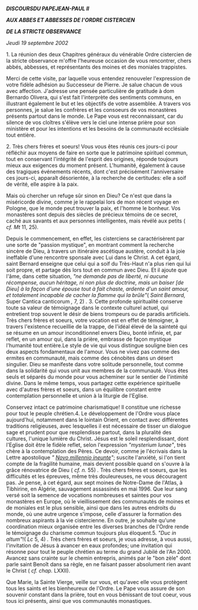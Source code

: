 ***DISCOURS******DU PAPE******JEAN-PAUL II***

***AUX ABBES ET ABBESSES DE I'ORDRE CISTERCIEN***

***DE LA STRICTE OBSERVANCE***

*Jeudi 19 septembre 2002*

1\. La réunion des deux Chapitres généraux du vénérable Ordre cistercien de la stricte observance m'offre l'heureuse occasion de vous rencontrer, chers abbés, abbesses, et représentants des moines et des moniales trappistes.

Merci de cette visite, par laquelle vous entendez renouveler l'expression de votre fidèle adhésion au Successeur de Pierre. Je salue chacun de vous avec affection. J'adresse une pensée particulière de gratitude à dom Bernardo Olivera, qui s'est fait l'interprète des sentiments communs, en illustrant également le but et les objectifs de votre assemblée. A travers vos personnes, je salue les confrères et les consoeurs de vos monastères présents partout dans le monde. Le Pape vous est reconnaissant, car du silence de vos cloîtres s'élève vers le ciel une intense prière pour son ministère et pour les intentions et les besoins de la communauté ecclésiale tout entière.

2\. Très chers frères et soeurs! Vous vous êtes réunis ces jours-ci pour réfléchir aux moyens de faire en sorte que le patrimoine spirituel commun, tout en conservant l'intégrité de l'esprit des origines, réponde toujours mieux aux exigences du moment présent. L'humanité, également à cause des tragiques événements récents, dont c'est précisément l'anniversaire ces jours-ci, apparaît désorientée, à la recherche de certitudes: elle a soif de vérité, elle aspire à la paix.

Mais où chercher un refuge sûr sinon en Dieu? Ce n'est que dans la miséricorde divine, comme je le rappelai lors de mon récent voyage en Pologne, que le monde peut trouver la paix, et l'homme le bonheur. Vos monastères sont depuis des siècles de précieux témoins de ce secret, caché aux savants et aux personnes intelligentes, mais révélé aux petits ( *cf. Mt* 11, 25).

Depuis le commencement, en effet, les cisterciens se caractérisèrent par une sorte de "passion mystique", en montrant comment la recherche sincère de Dieu, à travers un itinéraire ascétique austère, conduit à la joie ineffable d'une rencontre sponsale avec Lui dans le Christ. A cet égard, saint Bernard enseigne que celui qui a soif du Très-Haut n'a plus rien qui lui soit propre, et partage dès lors tout en commun avec Dieu. Et il ajoute que l'âme, dans cette situation, *"ne demande pas de liberté, ni aucune récompense, aucun héritage, ni non plus de doctrine, mais un baiser \[de Dieu\] à la façon d'une épouse tout à fait chaste, ardente d'un saint amour, et totalement incapable de cacher la flamme qui la brûle"*( *Saint Bernard,* Super Cantica canticorum *,* 7, 2) *.* 3\. Cette profonde spiritualité conserve toute sa valeur de témoignage dans le contexte culturel actuel, qui entretient trop souvent le désir de biens trompeurs ou de paradis artificiels. Très chers frères et soeurs, votre vocation est en effet de témoigner, à travers l'existence recueillie de la trappe, de l'idéal élevé de la sainteté qui se résume en un amour inconditionnel envers Dieu, bonté infinie, et, par reflet, en un amour qui, dans la prière, embrasse de façon mystique l'humanité tout entière.Le style de vie qui vous distingue souligne bien ces deux aspects fondamentaux de l'amour. Vous ne vivez pas comme des ermites en communauté, mais comme des cénobites dans un désert singulier. Dieu se manifeste dans votre solitude personnelle, tout comme dans la solidarité qui vous unit aux membres de la communauté. Vous êtes seuls et séparés du monde pour vous acheminer sur le sentier de l'intimité divine. Dans le même temps, vous partagez cette expérience spirituelle avec d'autres frères et soeurs, dans un équilibre constant entre contemplation personnelle et union à la liturgie de l'Eglise.

Conservez intact ce patrimoine charismatique! Il constitue une richesse pour tout le peuple chrétien.4\. Le développement de l'Ordre vous place aujourd'hui, notamment dans le lointain Orient, en contact avec différentes traditions religieuses, avec lesquelles il est nécessaire de tisser un dialogue sage et prudent pour que resplendisse partout, dans la pluralité des cultures, l'unique lumière du Christ. Jésus est le soleil resplendissant, dont l'Eglise doit être le fidèle reflet, selon l'expression *"mysterium lunae"*, très chère à la contemplation des Pères. Ce devoir, comme je l'écrivais dans la Lettre apostolique *" [Novo millennio ineunte](/content/john-paul-ii/fr/apost_letters/documents/hf_jp-ii_apl_20010106_novo-millennio-ineunte.html)"*; suscite l'anxiété, si l'on tient compte de la fragilité humaine, mais devient possible quand on s'ouvre à la grâce rénovatrice de Dieu ( *cf. n.* 55) *.* Très chers frères et soeurs, que les difficultés et les épreuves, même très douleureuses, ne vous découragent pas. Je pense, à cet égard, aux sept moines de Notre-Dame de l'Atlas, à Tibhirine, en Algérie, sauvagement assassinés en mai 1996. Que leur sang versé soit la semence de vocations nombreuses et saintes pour vos monastères en Europe, où le vieillissement des communautés de moines et de moniales est le plus sensible, ainsi que dans les autres endroits du monde, où une autre urgence s'impose, celle d'assurer la formation des nombreux aspirants à la vie cistercienne. En outre, je souhaite qu'une coordination mieux organisée entre les diverses branches de l'Ordre rende le témoignage du charisme commun toujours plus éloquent.5. *"Duc in altum"*!( *Lc* 5, 4) *.* Très chers frères et soeurs, je vous adresse, à vous aussi, l'invitation de Jésus à avancer en eaux profondes; une invitation qui résonne pour tout le peuple chrétien au terme du grand Jubilé de l'An 2000. Avancez sans crainte sur le chemin entrepris, animés par le "bon zèle" dont parle saint Benoît dans sa règle, en ne faisant passer absolument rien avant le Christ ( *cf. chap.* LXXII).

Que Marie, la Sainte Vierge, veille sur vous, et qu'avec elle vous protègent tous les saints et les bienheureux de l'Ordre. Le Pape vous assure de son souvenir constant dans la prière, tout en vous bénissant de tout coeur, vous tous ici présents, ainsi que vos communautés monastiques.